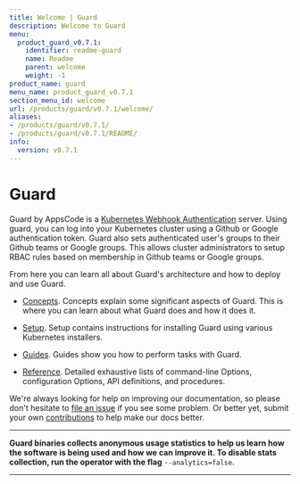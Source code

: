 ```yaml
---
title: Welcome | Guard
description: Welcome to Guard
menu:
  product_guard_v0.7.1:
    identifier: readme-guard
    name: Readme
    parent: welcome
    weight: -1
product_name: guard
menu_name: product_guard_v0.7.1
section_menu_id: welcome
url: /products/guard/v0.7.1/welcome/
aliases:
- /products/guard/v0.7.1/
- /products/guard/v0.7.1/README/
info:
  version: v0.7.1
---
```


# Guard

Guard by AppsCode is a [Kubernetes Webhook Authentication](https://kubernetes.io/docs/admin/authentication/#webhook-token-authentication) server. Using guard, you can log into your Kubernetes cluster using a Github or Google authentication token. Guard also sets authenticated user's groups to their Github teams or Google groups. This allows cluster administrators to setup RBAC rules based on membership in Github teams or Google groups.

From here you can learn all about Guard's architecture and how to deploy and use Guard.

- [Concepts](/products/guard/v0.7.1/concepts/). Concepts explain some significant aspects of Guard. This is where you can learn about what Guard does and how it does it.

- [Setup](/products/guard/v0.7.1/setup/). Setup contains instructions for installing Guard using various Kubernetes installers.

- [Guides](/products/guard/v0.7.1/guides/). Guides show you how to perform tasks with Guard.

- [Reference](/products/guard/v0.7.1/reference/). Detailed exhaustive lists of
command-line Options, configuration Options, API definitions, and procedures.

We're always looking for help on improving our documentation, so please don't hesitate to [file an issue](https://github.com/appscode/guard/issues/new) if you see some problem. Or better yet, submit your own [contributions](/products/guard/v0.7.1/CONTRIBUTING) to help
make our docs better.

---

**Guard binaries collects anonymous usage statistics to help us learn how the software is being used and how we can improve it. To disable stats collection, run the operator with the flag** `--analytics=false`.

---
